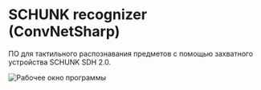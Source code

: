 # SCHUNK recognizer (ConvNetSharp)

ПО для тактильного распознавания предметов с помощью захватного устройства SCHUNK SDH 2.0. 

![Рабочее окно программы](https://pp.userapi.com/c830608/v830608347/11609a/vibhXFi-CSI.jpg)
